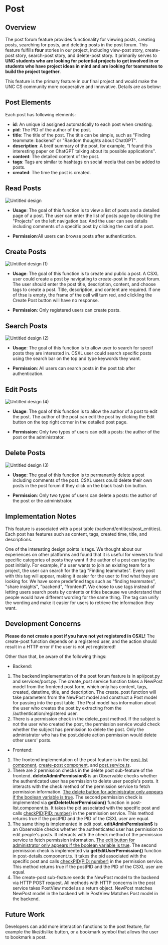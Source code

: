 # Post

## Overview
The post forum feature provides functionality for viewing posts, creating posts, searching for posts, and deleting posts in the post forum. This feature fulfills **four** stories in our project, including view-post story, create-post story, search-post story, and delete-post story. It primarily serves to **UNC students who are looking for potential projects to get involved in or students who have project ideas in mind and are looking for teammates to build the project together**. 

This feature is the primary feature in our final project and would make the UNC CS community more cooperative and innovative. Details are as below:

## Post Elements
Each post has following elements:
* **id**: An unique id assigned automatically to each post when creating.
* **pid**: The PID of the author of the post.
* **title**: The title of the post. The title can be simple, such as "Finding teammate: backend" or "Random thoughts about ChatGPT".
* **description**: A breif summary of the post, for example, "I found this interesting paper on ChatGPT talking about its possible applications".
* **content**: The detailed content of the post.
* **tags**: Tags are similar to hashtags on social media that can be added to posts.
* **created**: The time the post is created.

## Read Posts
![Untitled design](https://user-images.githubusercontent.com/69743708/235230400-61b45aa2-33bd-4659-a251-724e4ad7af87.gif)



* **Usage**: The goal of this function is to view a list of posts and a detailed page of a post. The user can enter the list of posts page by clicking the "Projects" on the left navigation bar. And the user can see details including comments of a specific post by clicking the card of a post.

* **Permission**:All users can browse posts after authentication. 


## Create Posts
![Untitled design (1)](https://user-images.githubusercontent.com/69743708/235233007-4e34d853-6088-4301-a561-45c73a34cb64.gif)

* **Usage**: The goal of this function is to create and public a post. A CSXL user could create a post by navigating to create-post in the post forum. The user should enter the post title, description, content, and choose tags to create a post. Title, description, and content are required. If one of thse is empty, the frame of the cell will turn red, and clickling the Create Post button will have no response.

* **Permission**: Only registered users can create posts.

## Search Posts
![Untitled design (2)](https://user-images.githubusercontent.com/69743708/235233452-cbd7b667-4efb-46d6-ac5a-537134f8f816.gif)

* **Usage**: The goal of this function is to allow user to search for specif posts they are interested in. CSXL user could search specific posts using the search bar on the top and type keywords they want. 

* **Permission**: All users can search posts in the post tab after authentication. 

## Edit Posts
![Untitled design (4)](https://user-images.githubusercontent.com/69743708/235234781-e3506761-92cb-44a5-ae27-e453a8e11468.gif)

* **Usage**: The goal of this function is to allow the author of a post to edit the post. The author of the post can edit the post by clicking the Edit button on the top right corner in the detailed post page.

* **Permission**: Only two types of users can edit a posts: the author of the post or the administrator.

## Delete Posts
![Untitled design (3)](https://user-images.githubusercontent.com/69743708/235234774-255e02ec-2a71-45fc-abff-6aa9f4f7f2ef.gif)

* **Usage**: The goal of this function is to permanantly delete a post including comments of the post. CSXL users could delete their own posts in the post forum if they click on the black trash bin button. 

* **Permission**: Only two types of users can delete a posts: the author of the post or the administrator.



## Implementation Notes
This feature is associated with a post table (backend/entities/post_entities). Each post has features such as content, tags, created time, title, and descriptions.  

One of the interesting design points is tags. We thought about our experiences on other platforms and found that it is useful for viewers to find specific categories of posts they want if the author of a post can tag the post initially. For example, if a user wants to join an existing team for a project, the user can search for the tag "Finding teammates". Every post with this tag will appear, making it easier for the user to find what they are looking for. We have some predefined tags such as "finding teammates", "share insights", "backend", "frontend". We chose to use tags instead of letting users search posts by contents or titles because we understand that people would have different wording for the same thing. The tag can unify the wording and make it easier for users to retrieve the information they want.

## Development Concerns
**Please do not create a post if you have not yet registered in CSXL!** The create-post function depends on a registered user, and the action should result in a HTTP error if the user is not yet registered!

Other than that, be aware of the following things:
* Backend: 
1. The backend implementation of the post forum feature is in api/post.py and services/post.py. The create_post service function takes a NewPost model from the frontend post form, which only has content, tags, created, datetime, title, and description. The create_post function will take parameters from the NewPost model and construct a Post model for passing into the post table. The Post model has information about the user who creates the post by extracting from the /authentication/registered user.
2. There is a permission check in the delete_post method. If the subject is not the user who created the post, the permission service would check whether the subject has permission to delete the post. Only the administrator who has the post.delete action permission would delete other users' posts.
* Frontend:
1. The frontend implementation of the post feature is in the [post-list component](https://github.com/comp423-23s/final-project-final-d4/tree/stage/frontend/src/app/post-list), [create-post component](https://github.com/comp423-23s/final-project-final-d4/tree/stage/frontend/src/app/create-post), and [post.service.ts](https://github.com/comp423-23s/final-project-final-d4/blob/stage/frontend/src/app/post.service.ts).  
2. There are 2 permission checks in the delete post sub-feature of the frontend. **deleteAdminPermission$** is an Observable<Boolean> checks whether the authenticated user has permission to delete user people's posts. It interacts with the check method of the permission service to fetch permission information. [The delete button for administrator only appears if the boolean variable is true](https://github.com/comp423-23s/final-project-final-d4/blob/02ac2feea0af519d223566723c4170c53cffb076/frontend/src/app/post-list/post-list.component.html#L23). The second permission check is implemented via **getDeleteUserPermission()** function in post-list.component.ts. It takes the pid associated with the specific post and calls [checkPID(PID: number)](https://github.com/comp423-23s/final-project-final-d4/blob/02ac2feea0af519d223566723c4170c53cffb076/frontend/src/app/permission.service.ts#L29) in the permission service. This method returns true if the postPID and the PID of the CSXL user are equal.
3. The same thing is implemented in edit post. **editAdminPermission$** is an Observable<Boolean> checks whether the authenticated user has permission to edit people's posts. It interacts with the check method of the permission service to fetch permission information. [The edit button for administrator only appears if the boolean variable is true](https://github.com/comp423-23s/final-project-final-d4/blob/75c91244c8d7dd1c2dea36216862a393879bb10e/frontend/src/app/post-details/post-details.component.html#L28). The second permission check is implemented via **getEditUserPermission()** function in post-details.component.ts. It takes the pid associated with the specific post and calls [checkPID(PID: number)](https://github.com/comp423-23s/final-project-final-d4/blob/02ac2feea0af519d223566723c4170c53cffb076/frontend/src/app/permission.service.ts#L29) in the permission service. This method returns true if the postPID and the PID of the CSXL user are equal.
4. The create-post sub-feature sends the NewPost model to the backend via HTTP POST request. All methods with HTTP concerns in the post service takes PostView model as a return object. NewPost matches NewPost model in the backend while PostView Matches Post model in the backend. 

## Future Work
Developers can add more interaction functions to the post feature, for example the like/dislike button, or a bookmark symbol that allows the user to bookmark a post.
